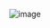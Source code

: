 ![image](https://github.com/Amanda093/Formulario-2-bi-ds-2024/assets/138123400/284bd8da-126e-4a79-a914-bd427cb1dde0)
